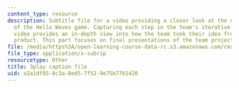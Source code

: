 ```yaml
---
content_type: resource
description: Subtitle file for a video providing a closer look at the development
  of the Hello Waves game. Capturing each step in the team's iterative process, the
  video provides an in-depth view into how the team took their idea from pitch to
  product. This part focuses on final presentations of the team project.
file: /media/https%3A/open-learning-course-data-rc.s3.amazonaws.com/cms-611j-creating-video-games-fall-2014/a2a1df858c3a8ed57f529e75b7761420_lxpXowuUdKw.srt
file_type: application/x-subrip
resourcetype: Other
title: 3play caption file
uid: a2a1df85-8c3a-8ed5-7f52-9e75b7761420
---
```

